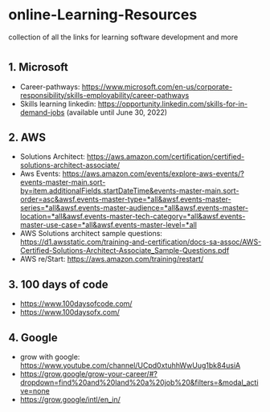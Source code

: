 # online-Learning-Resources
collection of all the links for learning software development and more

#

## 1. Microsoft
- Career-pathways: https://www.microsoft.com/en-us/corporate-responsibility/skills-employability/career-pathways
- Skills learning linkedin: https://opportunity.linkedin.com/skills-for-in-demand-jobs  (available until June 30, 2022)

## 2. AWS
- Solutions Architect: https://aws.amazon.com/certification/certified-solutions-architect-associate/
- Aws Events: https://aws.amazon.com/events/explore-aws-events/?events-master-main.sort-by=item.additionalFields.startDateTime&events-master-main.sort-order=asc&awsf.events-master-type=*all&awsf.events-master-series=*all&awsf.events-master-audience=*all&awsf.events-master-location=*all&awsf.events-master-tech-category=*all&awsf.events-master-use-case=*all&awsf.events-master-level=*all
- AWS Solutions architect sample questions: https://d1.awsstatic.com/training-and-certification/docs-sa-assoc/AWS-Certified-Solutions-Architect-Associate_Sample-Questions.pdf
- AWS re/Start: https://aws.amazon.com/training/restart/

## 3. 100 days of code
- https://www.100daysofcode.com/
- https://www.100daysofx.com/

## 4. Google
- grow with google: https://www.youtube.com/channel/UCpd0xtuhhWwUug1bk84usiA
- https://grow.google/grow-your-career/#?dropdown=find%20and%20land%20a%20job%20&filters=&modal_active=none
- https://grow.google/intl/en_in/
